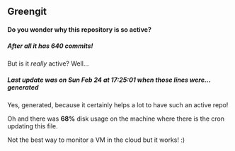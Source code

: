 ## Greengit

#### Do you wonder why this repository is so active?

##### After all it has 640 commits!

But is it *really* active? Well...

##### Last update was on Sun Feb 24 at 17:25:01 when those lines were... generated

Yes, generated, because it certainly helps a lot to have such an active repo!

Oh and there was **68%** disk usage on the machine
where there is the cron updating this file.

Not the best way to monitor a VM in the cloud but it works! :)
